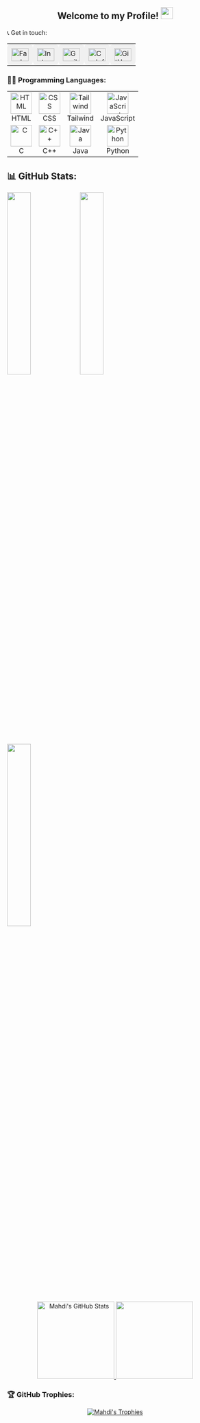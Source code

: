 

<div align="center">
  <h2>Welcome to my Profile! <img src="https://media.giphy.com/media/hvRJCLFzcasrR4ia7z/giphy.gif" width="28"></h2>
</div>



📞 Get in touch:
<table>
  <tr>
    <td style="padding: 10px; background-color: #f0f0f0; border-radius: 10px;">
      <a href="https://www.facebook.com/Mahdi767" target="_blank">
        <img src="https://raw.githubusercontent.com/rahuldkjain/github-profile-readme-generator/master/src/images/icons/Social/facebook.svg" alt="Facebook" height="30" width="40">
      </a>
    </td>
    <td style="padding: 10px; background-color: #f0f0f0; border-radius: 10px;">
      <a href="https://www.instagram.com/mahdi_hasan_767/" target="_blank">
        <img src="https://raw.githubusercontent.com/rahuldkjain/github-profile-readme-generator/master/src/images/icons/Social/instagram.svg" alt="Instagram" height="30" width="40">
      </a>
    </td>
    <td style="padding: 10px; background-color: #f0f0f0; border-radius: 10px;">
      <a href="mailto:mehedi49891@gmail.com" target="_blank">
        <img src="https://upload.wikimedia.org/wikipedia/commons/7/7e/Gmail_icon_%282020%29.svg" alt="Gmail" height="30" width="40">
      </a>
    </td>
    <td style="padding: 10px; background-color: #f0f0f0; border-radius: 10px;">
      <a href="https://codeforces.com/profile/Mahdi_99_Hasan" target="_blank">
        <img src="https://raw.githubusercontent.com/rahuldkjain/github-profile-readme-generator/master/src/images/icons/Social/codeforces.svg" alt="Codeforces" height="30" width="40">
      </a>
    </td>
    <td style="padding: 10px; background-color: #f0f0f0; border-radius: 10px;">
      <a href="https://github.com/Mahdi767" target="_blank">
        <img src="https://cdn.jsdelivr.net/npm/simple-icons@3.1.0/icons/github.svg" alt="GitHub" height="30" width="40">
      </a>
    </td>
  </tr>
</table>






### 👨‍💻 Programming Languages:
<table>
  <tr>
    <td align="center">
      <!-- HTML -->
      <img class="tech-icon" src="https://cdn.jsdelivr.net/gh/devicons/devicon/icons/html5/html5-original.svg" alt="HTML" height="50" width="50"><br>HTML
    </td>
    <td align="center">
      <!-- CSS -->
      <img class="tech-icon" src="https://cdn.jsdelivr.net/gh/devicons/devicon/icons/css3/css3-original.svg" alt="CSS" height="50" width="50"><br>CSS
    </td>
    <td align="center">
      <!-- Tailwind CSS -->
      <img class="tech-icon" src="https://www.vectorlogo.zone/logos/tailwindcss/tailwindcss-icon.svg" alt="Tailwind" height="50" width="50"><br>Tailwind
    </td>
    <td align="center">
      <!-- JavaScript -->
      <img class="tech-icon" src="https://cdn.jsdelivr.net/gh/devicons/devicon/icons/javascript/javascript-original.svg" alt="JavaScript" height="50" width="50"><br>JavaScript
    </td>
  </tr>
  <tr>
    <td align="center">
      <!-- C -->
      <img class="tech-icon" src="https://raw.githubusercontent.com/bablubambal/All_logo_and_pictures/1ac69ce5fbc389725f16f989fa53c62d6e1b4883/programming%20languages/c.svg" alt="C" height="50" width="50"><br>C
    </td>
    <td align="center">
      <!-- C++ -->
      <img class="tech-icon" src="https://raw.githubusercontent.com/bablubambal/All_logo_and_pictures/1ac69ce5fbc389725f16f989fa53c62d6e1b4883/programming%20languages/c%2B%2B.svg" alt="C++" height="50" width="50"><br>C++
    </td>
    <td align="center">
      <!-- Java -->
      <img class="tech-icon" src="https://raw.githubusercontent.com/bablubambal/All_logo_and_pictures/1ac69ce5fbc389725f16f989fa53c62d6e1b4883/programming%20languages/java.svg" alt="Java" height="50" width="50"><br>Java
    </td>
    <td align="center">
      <!-- Python -->
      <img class="tech-icon" src="https://raw.githubusercontent.com/bablubambal/All_logo_and_pictures/1ac69ce5fbc389725f16f989fa53c62d6e1b4883/programming%20languages/python.svg" alt="Python" height="50" width="50"><br>Python
    </td>
  </tr>
</table>







## 📊 GitHub Stats:

<div>
  <img src="http://github-profile-summary-cards.vercel.app/api/cards/stats?username=Mahdi767&theme=github_dark" width="33%">
  <img src="http://github-profile-summary-cards.vercel.app/api/cards/repos-per-language?username=Mahdi767&theme=github_dark" width="33%">
  <img src="http://github-profile-summary-cards.vercel.app/api/cards/productive-time?username=Mahdi767&theme=github_dark&utcOffset=8" width="33%">
</div>

<p align="center">
  <a href="https://github.com/anuraghazra/github-readme-stats">
    <img alt="Mahdi's GitHub Stats" src="https://github-readme-stats.vercel.app/api?username=Mahdi767&show_icons=true&theme=tokyonight" height="180px">
  </a>
  <img src="https://github-readme-stats.vercel.app/api/top-langs?username=Mahdi767&layout=compact&theme=tokyonight" height="180px">
</p>


### 🏆 GitHub Trophies:
<p align="center">
  <a href="https://github.com/ryo-ma/github-profile-trophy">
    <img src="https://github-profile-trophy.vercel.app/?username=Mahdi767&theme=tokyonight&column=4&margin-w=15&margin-h=15" alt="Mahdi's Trophies">
  </a>
</p>
